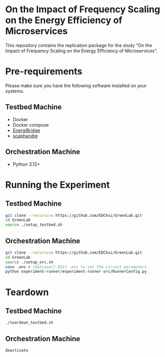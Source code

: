 # On the Impact of Frequency Scaling on the Energy Efficiency of Microservices

This repository contains the replication package for the study "On the Impact of Frequency Scaling on the Energy Efficiency of Microservices".

# Pre-requirements

Please make sure you have the following software installed on your systems.

## Testbed Machine

- Docker
- Docker compose
- [EnergiBridge](https://github.com/tdurieux/EnergiBridge)
- [scaphandre](https://github.com/hubblo-org/scaphandre)

## Orchestration Machine

- Python 3.12+

# Running the Experiment

## Testbed Machine

```sh
git clone --recursive https://github.com/EDChui/GreenLab.git
cd GreenLab
source ./setup_testbed.sh
```

## Orchestration Machine

```sh
git clone --recursive https://github.com/EDChui/GreenLab.git
cd GreenLab
source ./setup_orc.sh
nano .env # (Optional) Edit .env to set the correct parameters
python experiment-runner/experiment-runner orc/RunnerConfig.py
```

# Teardown

## Testbed Machine

```sh
./teardown_testbed.sh
```

## Orchestration Machine

```sh
deactivate
```
